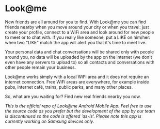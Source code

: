 # Look@me

New friends are all around for you to find. With Look@me you can find friends nearby when you move around your city or when you travel: just create your profile, connect to a WiFi area and look around for new people to meet or to chat with. If you really like someone, put a LIKE on him/her: when two "LIKE" match the app will alert you that it's time to meet live.

Your personal data and chat conversations will be shared only with people around you, no data will be uploaded by the app on the internet (we don't even have any servers to upload to) so all contacts and conversations with other people remain your business.

Look@me works simply with a local WiFi area and it does not require an internet connection. Free WiFi areas are everywhere, for example inside pubs, internet café, trains, public parks, and many other places.

So, what are you waiting for? Find new real friends nearby you now.

*This is the official repo of Look@me Android Mobile App. Feel free to use the source code as you prefer but 
the development of the app by our team is discontinued so the code is offered 'as-is'.
Please note this app is currently working on Samsung devices only.*

